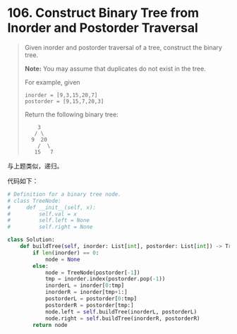 # 106. Construct Binary Tree from Inorder and Postorder Traversal

> Given inorder and postorder traversal of a tree, construct the binary tree.
>
> **Note:**
> You may assume that duplicates do not exist in the tree.
>
> For example, given
>
> ```
> inorder = [9,3,15,20,7]
> postorder = [9,15,7,20,3]
> ```
>
> Return the following binary tree:
>
> ```
>     3
>    / \
>   9  20
>     /  \
>    15   7
> ```

与上题类似，递归。

代码如下：

```python
# Definition for a binary tree node.
# class TreeNode:
#     def __init__(self, x):
#         self.val = x
#         self.left = None
#         self.right = None

class Solution:
    def buildTree(self, inorder: List[int], postorder: List[int]) -> TreeNode:
        if len(inorder) == 0:
            node = None
        else:
            node = TreeNode(postorder[-1])
            tmp = inorder.index(postorder.pop(-1))
            inorderL = inorder[0:tmp]
            inorderR = inorder[tmp+1:]
            postorderL = postorder[0:tmp]
            postorderR = postorder[tmp:]
            node.left = self.buildTree(inorderL, postorderL)
            node.right = self.buildTree(inorderR, postorderR)
        return node
```


